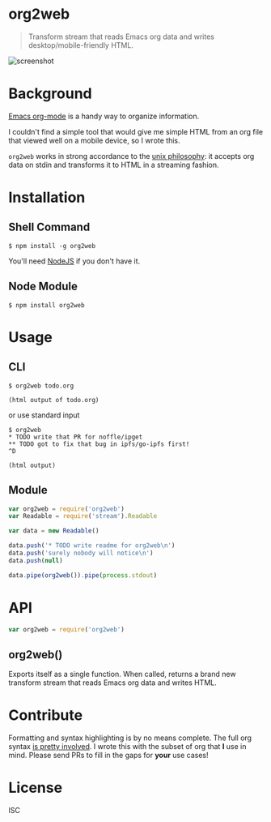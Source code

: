 # org2web

> Transform stream that reads Emacs org data and writes desktop/mobile-friendly HTML.

![screenshot](https://github.com/noffle/noffle.github.io/raw/master/screenshots/org2web.png)


# Background

[Emacs org-mode](http://orgmode.org/) is a handy way to organize information.

I couldn't find a simple tool that would give me simple HTML from an org file
that viewed well on a mobile device, so I wrote this.

`org2web` works in strong accordance to the [unix
philosophy](https://en.wikipedia.org/wiki/Unix_philosophy): it accepts org data
on stdin and transforms it to HTML in a streaming fashion.


# Installation

## Shell Command

```
$ npm install -g org2web
```

You'll need [NodeJS](https://nodejs.org/en/) if you don't have it.


## Node Module

```
$ npm install org2web
```

# Usage

## CLI

```
$ org2web todo.org

(html output of todo.org)
```

or use standard input

```
$ org2web
* TODO write that PR for noffle/ipget
** TODO got to fix that bug in ipfs/go-ipfs first!
^D

(html output)
```

## Module

```js
var org2web = require('org2web')
var Readable = require('stream').Readable

var data = new Readable()

data.push('* TODO write readme for org2web\n')
data.push('surely nobody will notice\n')
data.push(null)

data.pipe(org2web()).pipe(process.stdout)
```

# API

```js
var org2web = require('org2web')
```

## org2web()

Exports itself as a single function. When called, returns a brand new transform
stream that reads Emacs org data and writes HTML.


# Contribute

Formatting and syntax highlighting is by no means complete. The full org syntax
[is pretty involved](http://orgmode.org/worg/dev/org-syntax.html). I wrote this
with the subset of org that **I** use in mind. Please send PRs to fill in the
gaps for **your** use cases!


# License

ISC
